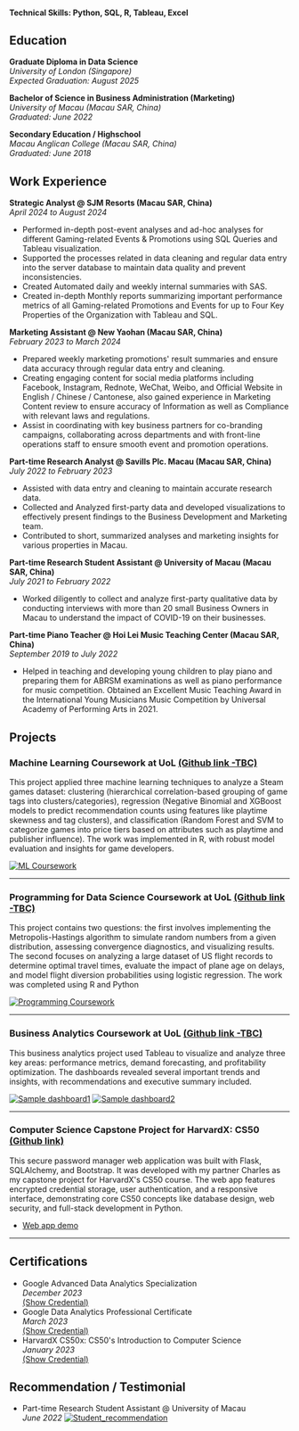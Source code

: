 #### Technical Skills: Python, SQL, R, Tableau, Excel

## Education
**Graduate Diploma in Data Science**
  <br>_University of London (Singapore)_
  <br>_Expected Graduation: August 2025_

**Bachelor of Science in Business Administration (Marketing)**
  <br>_University of Macau (Macau SAR, China)_
  <br>_Graduated: June 2022_

**Secondary Education / Highschool**
  <br>_Macau Anglican College (Macau SAR, China)_
  <br>_Graduated: June 2018_
  
## Work Experience
**Strategic Analyst @ SJM Resorts (Macau SAR, China)**
<br> _April 2024 to August 2024_
- Performed in-depth post-event analyses and ad-hoc analyses for different Gaming-related Events & Promotions using SQL Queries and Tableau visualization.
- Supported the processes related in data cleaning and regular data entry into the server database to maintain data quality and prevent inconsistencies.
- Created Automated daily and weekly internal summaries with SAS.
- Created in-depth Monthly reports summarizing important performance metrics of all Gaming-related Promotions and Events for up to Four Key Properties of the Organization with Tableau and SQL.

**Marketing Assistant @ New Yaohan (Macau SAR, China)** 
<br> _February 2023 to March 2024_
- Prepared weekly marketing promotions' result summaries and ensure data accuracy through regular data entry and cleaning.
- Creating engaging content for social media platforms including Facebook, Instagram, Rednote, WeChat, Weibo, and Official Website in English / Chinese / Cantonese, also gained experience in Marketing Content review to ensure accuracy of Information as well as Compliance with relevant laws and regulations.
- Assist in coordinating with key business partners for co-branding campaigns, collaborating across departments and with front-line operations staff to ensure smooth event and promotion operations. 

**Part-time Research Analyst @ Savills Plc. Macau (Macau SAR, China)** 
<br> _July 2022 to February 2023_
- Assisted with data entry and cleaning to maintain accurate research data.
- Collected and Analyzed first-party data and developed visualizations to effectively present findings to the Business Development and Marketing team.
- Contributed to short, summarized analyses and marketing insights for various properties in Macau.

**Part-time Research Student Assistant @ University of Macau (Macau SAR, China)** 
<br> _July 2021 to February 2022_
- Worked diligently to collect and analyze first-party qualitative data by conducting interviews with more than 20 small Business Owners in Macau to understand the impact of COVID-19 on their businesses.

**Part-time Piano Teacher @ Hoi Lei Music Teaching Center (Macau SAR, China)** 
<br> _September 2019 to July 2022_
- Helped in teaching and developing young children to play piano and preparing them for ABRSM examinations as well as piano performance for music competition. Obtained an Excellent Music Teaching Award in the International Young Musicians Music Competition by Universal Academy of Performing Arts in 2021.

## Projects
### Machine Learning Coursework at UoL [(Github link -TBC)](https://github.com/stevensio123)

This project applied three machine learning techniques to analyze a Steam games dataset: clustering (hierarchical correlation-based grouping of game tags into clusters/categories), regression (Negative Binomial and XGBoost models to predict recommendation counts using features like playtime skewness and tag clusters), and classification (Random Forest and SVM to categorize games into price tiers based on attributes such as playtime and publisher influence). The work was implemented in R, with robust model evaluation and insights for game developers.

[![ML Coursework](/assets/img/ml_coursework.png)](/portfolio/assets/img/ml_coursework.png)

---

### Programming for Data Science Coursework at UoL [(Github link -TBC)](https://github.com/stevensio123)

This project contains two questions: the first involves implementing the Metropolis-Hastings algorithm to simulate random numbers from a given distribution, assessing convergence diagnostics, and visualizing results. The second focuses on analyzing a large dataset of US flight records to determine optimal travel times, evaluate the impact of plane age on delays, and model flight diversion probabilities using logistic regression. The work was completed using R and Python

[![Programming Coursework](/assets/img/program_courswork.png)](/portfolio/assets/img/program_courswork.png)

---

### Business Analytics Coursework at UoL [(Github link -TBC)](https://github.com/stevensio123)

This business analytics project used Tableau to visualize and analyze three key areas: performance metrics, demand forecasting, and profitability optimization. The dashboards revealed several important trends and insights, with recommendations and executive summary included.

[![Sample dashboard1](/assets/img/biz_coursework1.jpg)](/portfolio/assets/img/biz_coursework1.jpg)
[![Sample dashboard2](/assets/img/biz_coursework2.jpg)](/portfolio/assets/img/biz_coursework2.jpg)

---

### Computer Science Capstone Project for HarvardX: CS50 [(Github link)](https://github.com/stevensio123/SafeKeep?tab=readme-ov-file)

This secure password manager web application was built with Flask, SQLAlchemy, and Bootstrap. It was developed with my partner Charles as my capstone project for HarvardX's CS50 course. The web app features encrypted credential storage, user authentication, and a responsive interface, demonstrating core CS50 concepts like database design, web security, and full-stack development in Python.

- [Web app demo](https://www.youtube.com/watch?v=DSxv5b84eWo)

---

## Certifications
- Google Advanced Data Analytics Specialization
  <br> _December 2023_
  <br> [(Show Credential)](https://www.coursera.org/account/accomplishments/specialization/WQB2ACZZ78DM)
- Google Data Analytics Professional Certificate
  <br> _March 2023_
  <br> [(Show Credential)](https://www.coursera.org/account/accomplishments/professional-cert/XRALR5Y29QCN)
- HarvardX CS50x: CS50's Introduction to Computer Science
  <br> _January 2023_
  <br> [(Show Credential)](https://courses.edx.org/certificates/a7c81820db5342429d5df4c2b410aad3)

## Recommendation / Testimonial
- Part-time Research Student Assistant @ University of Macau
  <br> _June 2022_
  [![Student_recommendation](/assets/img/umac_recommend.jpg)](/portfolio/assets/img/umac_recommend.jpg)


